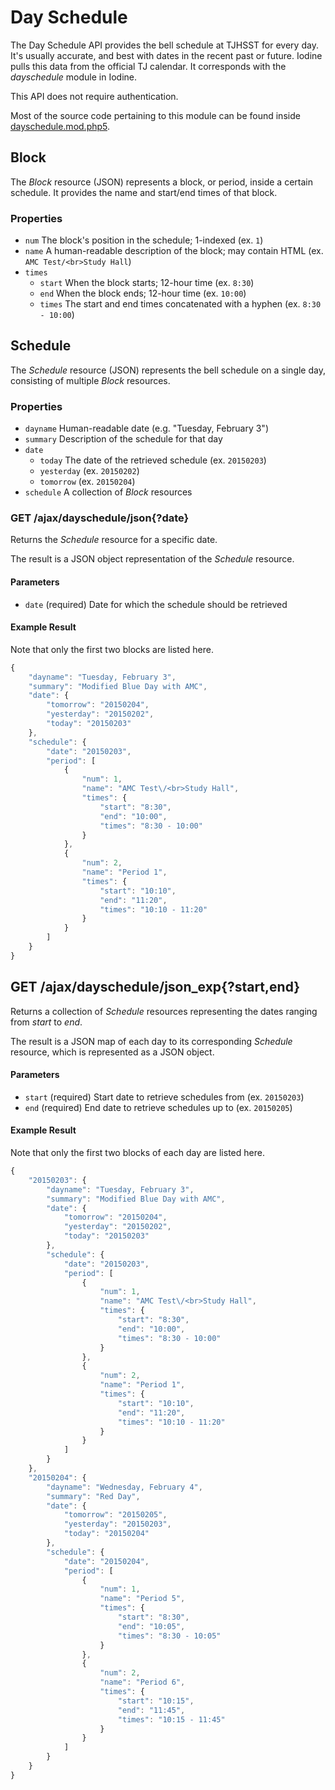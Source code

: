 # Day Schedule

The Day Schedule API provides the bell schedule at TJHSST for every day. It's usually accurate, and best with dates in the recent past or future. Iodine pulls this data from the official TJ calendar. It corresponds with the *dayschedule* module in Iodine.

This API does not require authentication.

Most of the source code pertaining to this module can be found inside [dayschedule.mod.php5](https://github.com/tjcsl/iodine/blob/master/modules/dayschedule/dayschedule.mod.php5).



## Block

The *Block* resource (JSON) represents a block, or period, inside a certain schedule. It provides the name and start/end times of that block.


### Properties

- `num` The block's position in the schedule; 1-indexed (ex. `1`)
- `name` A human-readable description of the block; may contain HTML (ex. `AMC Test/<br>Study Hall`)
- `times`
  - `start` When the block starts; 12-hour time (ex. `8:30`)
  - `end` When the block ends; 12-hour time (ex. `10:00`)
  - `times` The start and end times concatenated with a hyphen (ex. `8:30 - 10:00`)



## Schedule

The *Schedule* resource (JSON) represents the bell schedule on a single day, consisting of multiple *Block* resources.


### Properties

- `dayname` Human-readable date (e.g. "Tuesday, February 3")
- `summary` Description of the schedule for that day
- `date`
  - `today` The date of the retrieved schedule (ex. `20150203`)
  - `yesterday` (ex. `20150202`)
  - `tomorrow` (ex. `20150204`)
- `schedule` A collection of *Block* resources



### GET /ajax/dayschedule/json{?date}

Returns the *Schedule* resource for a specific date.

The result is a JSON object representation of the *Schedule* resource.


#### Parameters

- `date` (required) Date for which the schedule should be retrieved


#### Example Result

Note that only the first two blocks are listed here.

```js
{
    "dayname": "Tuesday, February 3",
    "summary": "Modified Blue Day with AMC",
    "date": {
        "tomorrow": "20150204",
        "yesterday": "20150202",
        "today": "20150203"
    },
    "schedule": {
        "date": "20150203",
        "period": [
            {
                "num": 1,
                "name": "AMC Test\/<br>Study Hall",
                "times": {
                    "start": "8:30",
                    "end": "10:00",
                    "times": "8:30 - 10:00"
                }
            },
            {
                "num": 2,
                "name": "Period 1",
                "times": {
                    "start": "10:10",
                    "end": "11:20",
                    "times": "10:10 - 11:20"
                }
            }
        ]
    }
}
```



## GET /ajax/dayschedule/json_exp{?start,end}

Returns a collection of *Schedule* resources representing the dates ranging from *start* to *end*.

The result is a JSON map of each day to its corresponding *Schedule* resource, which is represented as a JSON object.


#### Parameters

- `start` (required) Start date to retrieve schedules from (ex. `20150203`)
- `end` (required) End date to retrieve schedules up to (ex. `20150205`)


#### Example Result

Note that only the first two blocks of each day are listed here.

```js
{
    "20150203": {
        "dayname": "Tuesday, February 3",
        "summary": "Modified Blue Day with AMC",
        "date": {
            "tomorrow": "20150204",
            "yesterday": "20150202",
            "today": "20150203"
        },
        "schedule": {
            "date": "20150203",
            "period": [
                {
                    "num": 1,
                    "name": "AMC Test\/<br>Study Hall",
                    "times": {
                        "start": "8:30",
                        "end": "10:00",
                        "times": "8:30 - 10:00"
                    }
                },
                {
                    "num": 2,
                    "name": "Period 1",
                    "times": {
                        "start": "10:10",
                        "end": "11:20",
                        "times": "10:10 - 11:20"
                    }
                }
            ]
        }
    },
    "20150204": {
        "dayname": "Wednesday, February 4",
        "summary": "Red Day",
        "date": {
            "tomorrow": "20150205",
            "yesterday": "20150203",
            "today": "20150204"
        },
        "schedule": {
            "date": "20150204",
            "period": [
                {
                    "num": 1,
                    "name": "Period 5",
                    "times": {
                        "start": "8:30",
                        "end": "10:05",
                        "times": "8:30 - 10:05"
                    }
                },
                {
                    "num": 2,
                    "name": "Period 6",
                    "times": {
                        "start": "10:15",
                        "end": "11:45",
                        "times": "10:15 - 11:45"
                    }
                }
            ]
        }
    }
}
```
